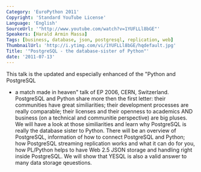 ```yaml
---
Category: 'EuroPython 2011'
Copyright: 'Standard YouTube License'
Language: 'English'
SourceUrl: '"http://www.youtube.com/watch?v=1YUFLLl8bGE"'
Speakers: [Harald Armin Massa]
Tags: [business, database, json, postgresql, replication, web]
ThumbnailUrl: 'http://i.ytimg.com/vi/1YUFLLl8bGE/hqdefault.jpg'
Title: '"PostgreSQL - the database-sister of Python"'
date: '2011-07-13'
---
```

This talk is the updated and especially enhanced of the "Python and PostgreSQL
- a match made in heaven" talk of EP 2006, CERN, Switzerland. PostgreSQL and
Python share more then the first letter: their communities have great
similiarities; their development processes are really comparable; their
licenses and their openness to academics AND business (on a technical and
communitie perspective) are big pluses. We will have a look at those
similiarities and learn why PostgreSQL is really the database sister to
Python. There will be an overview of PostgreSQL, information of how to connect
PostgreSQL and Python; how PostgreSQL streaming replication works and what it
can do for you, how PL/Python helps to have Web 2.5 JSON storage and handling
right inside PostgreSQL. We will show that YESQL is also a valid answer to
many data storage qeuestions.


